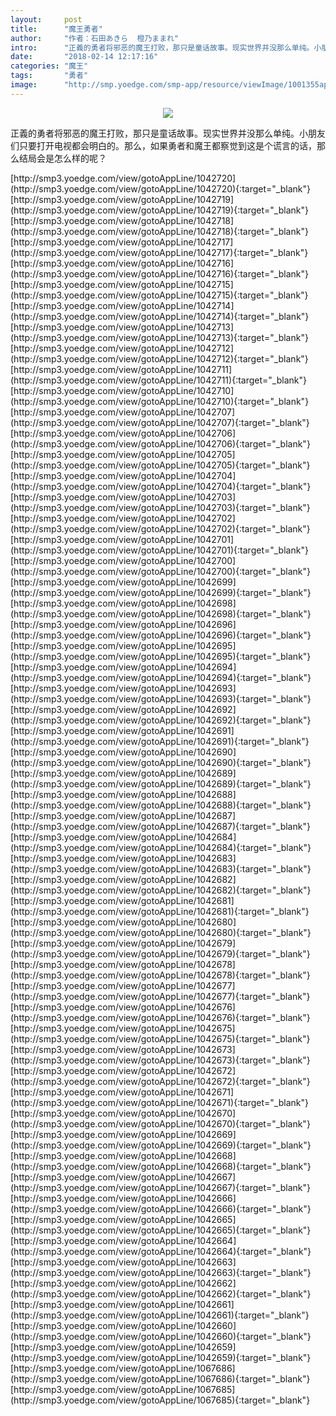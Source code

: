 ```yaml
---
layout:     post
title:      "魔王勇者"
author:     "作者：石田あきら  橙乃ままれ"
intro:      "正義的勇者将邪恶的魔王打败，那只是童话故事。现实世界并没那么单纯。小朋友们只要打开电视都会明白的。那么，如果勇者和魔王都察觉到这是个谎言的话，那么结局会是怎么样的呢？"
date:       "2018-02-14 12:17:16"
categories: "魔王"
tags:       "勇者"
image:      "http://smp.yoedge.com/smp-app/resource/viewImage/1001355appline.png"
---
```

<div style="text-align: center">
<p><img src="http://smp.yoedge.com/smp-app/resource/viewImage/1001355appline.png"/></p>
</div>
<p class="post-meta">
<span>正義的勇者将邪恶的魔王打败，那只是童话故事。现实世界并没那么单纯。小朋友们只要打开电视都会明白的。那么，如果勇者和魔王都察觉到这是个谎言的话，那么结局会是怎么样的呢？</span>
</p>
[http://smp3.yoedge.com/view/gotoAppLine/1042720](http://smp3.yoedge.com/view/gotoAppLine/1042720){:target="_blank"}
[http://smp3.yoedge.com/view/gotoAppLine/1042719](http://smp3.yoedge.com/view/gotoAppLine/1042719){:target="_blank"}
[http://smp3.yoedge.com/view/gotoAppLine/1042718](http://smp3.yoedge.com/view/gotoAppLine/1042718){:target="_blank"}
[http://smp3.yoedge.com/view/gotoAppLine/1042717](http://smp3.yoedge.com/view/gotoAppLine/1042717){:target="_blank"}
[http://smp3.yoedge.com/view/gotoAppLine/1042716](http://smp3.yoedge.com/view/gotoAppLine/1042716){:target="_blank"}
[http://smp3.yoedge.com/view/gotoAppLine/1042715](http://smp3.yoedge.com/view/gotoAppLine/1042715){:target="_blank"}
[http://smp3.yoedge.com/view/gotoAppLine/1042714](http://smp3.yoedge.com/view/gotoAppLine/1042714){:target="_blank"}
[http://smp3.yoedge.com/view/gotoAppLine/1042713](http://smp3.yoedge.com/view/gotoAppLine/1042713){:target="_blank"}
[http://smp3.yoedge.com/view/gotoAppLine/1042712](http://smp3.yoedge.com/view/gotoAppLine/1042712){:target="_blank"}
[http://smp3.yoedge.com/view/gotoAppLine/1042711](http://smp3.yoedge.com/view/gotoAppLine/1042711){:target="_blank"}
[http://smp3.yoedge.com/view/gotoAppLine/1042710](http://smp3.yoedge.com/view/gotoAppLine/1042710){:target="_blank"}
[http://smp3.yoedge.com/view/gotoAppLine/1042707](http://smp3.yoedge.com/view/gotoAppLine/1042707){:target="_blank"}
[http://smp3.yoedge.com/view/gotoAppLine/1042706](http://smp3.yoedge.com/view/gotoAppLine/1042706){:target="_blank"}
[http://smp3.yoedge.com/view/gotoAppLine/1042705](http://smp3.yoedge.com/view/gotoAppLine/1042705){:target="_blank"}
[http://smp3.yoedge.com/view/gotoAppLine/1042704](http://smp3.yoedge.com/view/gotoAppLine/1042704){:target="_blank"}
[http://smp3.yoedge.com/view/gotoAppLine/1042703](http://smp3.yoedge.com/view/gotoAppLine/1042703){:target="_blank"}
[http://smp3.yoedge.com/view/gotoAppLine/1042702](http://smp3.yoedge.com/view/gotoAppLine/1042702){:target="_blank"}
[http://smp3.yoedge.com/view/gotoAppLine/1042701](http://smp3.yoedge.com/view/gotoAppLine/1042701){:target="_blank"}
[http://smp3.yoedge.com/view/gotoAppLine/1042700](http://smp3.yoedge.com/view/gotoAppLine/1042700){:target="_blank"}
[http://smp3.yoedge.com/view/gotoAppLine/1042699](http://smp3.yoedge.com/view/gotoAppLine/1042699){:target="_blank"}
[http://smp3.yoedge.com/view/gotoAppLine/1042698](http://smp3.yoedge.com/view/gotoAppLine/1042698){:target="_blank"}
[http://smp3.yoedge.com/view/gotoAppLine/1042696](http://smp3.yoedge.com/view/gotoAppLine/1042696){:target="_blank"}
[http://smp3.yoedge.com/view/gotoAppLine/1042695](http://smp3.yoedge.com/view/gotoAppLine/1042695){:target="_blank"}
[http://smp3.yoedge.com/view/gotoAppLine/1042694](http://smp3.yoedge.com/view/gotoAppLine/1042694){:target="_blank"}
[http://smp3.yoedge.com/view/gotoAppLine/1042693](http://smp3.yoedge.com/view/gotoAppLine/1042693){:target="_blank"}
[http://smp3.yoedge.com/view/gotoAppLine/1042692](http://smp3.yoedge.com/view/gotoAppLine/1042692){:target="_blank"}
[http://smp3.yoedge.com/view/gotoAppLine/1042691](http://smp3.yoedge.com/view/gotoAppLine/1042691){:target="_blank"}
[http://smp3.yoedge.com/view/gotoAppLine/1042690](http://smp3.yoedge.com/view/gotoAppLine/1042690){:target="_blank"}
[http://smp3.yoedge.com/view/gotoAppLine/1042689](http://smp3.yoedge.com/view/gotoAppLine/1042689){:target="_blank"}
[http://smp3.yoedge.com/view/gotoAppLine/1042688](http://smp3.yoedge.com/view/gotoAppLine/1042688){:target="_blank"}
[http://smp3.yoedge.com/view/gotoAppLine/1042687](http://smp3.yoedge.com/view/gotoAppLine/1042687){:target="_blank"}
[http://smp3.yoedge.com/view/gotoAppLine/1042684](http://smp3.yoedge.com/view/gotoAppLine/1042684){:target="_blank"}
[http://smp3.yoedge.com/view/gotoAppLine/1042683](http://smp3.yoedge.com/view/gotoAppLine/1042683){:target="_blank"}
[http://smp3.yoedge.com/view/gotoAppLine/1042682](http://smp3.yoedge.com/view/gotoAppLine/1042682){:target="_blank"}
[http://smp3.yoedge.com/view/gotoAppLine/1042681](http://smp3.yoedge.com/view/gotoAppLine/1042681){:target="_blank"}
[http://smp3.yoedge.com/view/gotoAppLine/1042680](http://smp3.yoedge.com/view/gotoAppLine/1042680){:target="_blank"}
[http://smp3.yoedge.com/view/gotoAppLine/1042679](http://smp3.yoedge.com/view/gotoAppLine/1042679){:target="_blank"}
[http://smp3.yoedge.com/view/gotoAppLine/1042678](http://smp3.yoedge.com/view/gotoAppLine/1042678){:target="_blank"}
[http://smp3.yoedge.com/view/gotoAppLine/1042677](http://smp3.yoedge.com/view/gotoAppLine/1042677){:target="_blank"}
[http://smp3.yoedge.com/view/gotoAppLine/1042676](http://smp3.yoedge.com/view/gotoAppLine/1042676){:target="_blank"}
[http://smp3.yoedge.com/view/gotoAppLine/1042675](http://smp3.yoedge.com/view/gotoAppLine/1042675){:target="_blank"}
[http://smp3.yoedge.com/view/gotoAppLine/1042673](http://smp3.yoedge.com/view/gotoAppLine/1042673){:target="_blank"}
[http://smp3.yoedge.com/view/gotoAppLine/1042672](http://smp3.yoedge.com/view/gotoAppLine/1042672){:target="_blank"}
[http://smp3.yoedge.com/view/gotoAppLine/1042671](http://smp3.yoedge.com/view/gotoAppLine/1042671){:target="_blank"}
[http://smp3.yoedge.com/view/gotoAppLine/1042670](http://smp3.yoedge.com/view/gotoAppLine/1042670){:target="_blank"}
[http://smp3.yoedge.com/view/gotoAppLine/1042669](http://smp3.yoedge.com/view/gotoAppLine/1042669){:target="_blank"}
[http://smp3.yoedge.com/view/gotoAppLine/1042668](http://smp3.yoedge.com/view/gotoAppLine/1042668){:target="_blank"}
[http://smp3.yoedge.com/view/gotoAppLine/1042667](http://smp3.yoedge.com/view/gotoAppLine/1042667){:target="_blank"}
[http://smp3.yoedge.com/view/gotoAppLine/1042666](http://smp3.yoedge.com/view/gotoAppLine/1042666){:target="_blank"}
[http://smp3.yoedge.com/view/gotoAppLine/1042665](http://smp3.yoedge.com/view/gotoAppLine/1042665){:target="_blank"}
[http://smp3.yoedge.com/view/gotoAppLine/1042664](http://smp3.yoedge.com/view/gotoAppLine/1042664){:target="_blank"}
[http://smp3.yoedge.com/view/gotoAppLine/1042663](http://smp3.yoedge.com/view/gotoAppLine/1042663){:target="_blank"}
[http://smp3.yoedge.com/view/gotoAppLine/1042662](http://smp3.yoedge.com/view/gotoAppLine/1042662){:target="_blank"}
[http://smp3.yoedge.com/view/gotoAppLine/1042661](http://smp3.yoedge.com/view/gotoAppLine/1042661){:target="_blank"}
[http://smp3.yoedge.com/view/gotoAppLine/1042660](http://smp3.yoedge.com/view/gotoAppLine/1042660){:target="_blank"}
[http://smp3.yoedge.com/view/gotoAppLine/1042659](http://smp3.yoedge.com/view/gotoAppLine/1042659){:target="_blank"}
[http://smp3.yoedge.com/view/gotoAppLine/1067686](http://smp3.yoedge.com/view/gotoAppLine/1067686){:target="_blank"}
[http://smp3.yoedge.com/view/gotoAppLine/1067685](http://smp3.yoedge.com/view/gotoAppLine/1067685){:target="_blank"}


